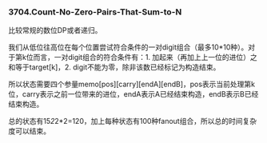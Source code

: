 ### 3704.Count-No-Zero-Pairs-That-Sum-to-N

比较常规的数位DP或者递归。

我们从低位往高位在每个位置尝试符合条件的一对digit组合（最多10*10种）。对于第k位而言，一对digit组合的符合条件有：1. 加起来（再加上上一位的进位）之和等于target[k]，2. digit不能为零，除非该数已经标记为构造结束。

所以状态需要四个参量memo[pos][carry][endA][endB]，pos表示当前处理第k位，carry表示之前一位带来的进位，endA表示A已经结束构造，endB表示B已经结束构造。

总的状态有15*2*2*2=120，加上每种状态有100种fanout组合，所以总的时间复杂度可以结束。
